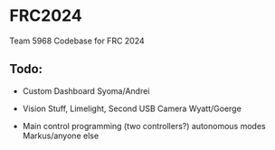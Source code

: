 # FRC2024

Team 5968 Codebase for FRC 2024 

## Todo:

- Custom Dashboard Syoma/Andrei

- Vision Stuff, Limelight, Second USB Camera Wyatt/Goerge

- Main control programming (two controllers?) autonomous modes Markus/anyone else
